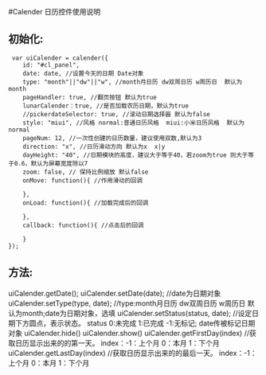 #Calender 日历控件使用说明

## 初始化:
```
 var uiCalender = calender({
	id: "#cl_panel",
	date: date, //设置今天的日期 Date对象
	type: "month"||"dw"||"w", //month月日历 dw双周日历 w周历日  默认为month
	pageHandler: true, //翻页按钮 默认为true
	lunarCalender：true, //是否加载农历日期，默认为true
	//pickerdateSelector: true, //滚动日期选择器 默认为false
	style: "miui", //风格 normal:普通日历风格  miui:小米日历风格  默认为normal
	pageNum: 12, //一次性创建的日历数量，建议使用双数,默认为3
	direction: "x", //日历滑动方向 默认为x  x|y
	dayHeight: "40", //日期模块的高度，建议大于等于40，若zoom为true 则大于等于0.6，默认为屏幕宽度除以7
	zoom: false, // 保持比例缩放 默认false
	onMove: function(){ //作用滑动的回调
	
	},
	onLoad: function(){ //加载完成后的回调
	
	},
	callback: function(){ //点击后的回调
	
	}
});
```

## 方法:

uiCalender.getDate();
uiCalender.setDate(date); //date为日期对象
uiCalender.setType(type, date); //type:month月日历 dw双周日历 w周历日  默认为month;date为日期对象，选填
uiCalender.setStatus(status, date); //设定日期下方圆点，表示状态。 status 0:未完成  1:已完成  -1:无标记; date传被标记日期对象
uiCalender.hide()
uiCalender.show()
uiCalender.getFirstDay(index) //获取日历显示出来的的第一天。 index：-1：上个月 0：本月 1：下个月
uiCalender.getLastDay(index) //获取日历显示出来的的最后一天。 index：-1：上个月 0：本月 1：下个月